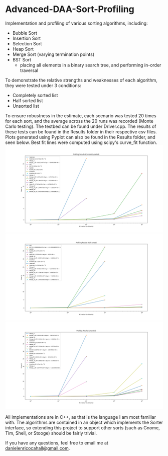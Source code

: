 # Advanced-DAA-Sort-Profiling
Implementation and profiling of various sorting algorithms, including:

* Bubble Sort
* Insertion Sort
* Selection Sort
* Heap Sort
* Merge Sort (varying termination points)
* BST Sort
  * placing all elements in a binary search tree, and performing in-order traversal
 
 To demonstrate the relative strengths and weaknesses of each algorithm, they were tested under 3 conditions:
 * Completely sorted list
 * Half sorted list
 * Unsorted list
 
 To ensure robustness in the estimate, each scenario was tested 20 times for each sort, and the average across the 20 runs was
 recorded (Monte Carlo testing). The testbed can be found under Driver.cpp. The results of these tests can be found in the Results folder in their respective csv files. Plots generated using Pyplot can also be found in the Results folder, and seen below. Best fit lines were computed using scipy's curve_fit function.
![alt text](https://github.com/danielenricocahall/Advanced-DAA-Sort-Profiling/blob/master/Completely_Sorted_Results.png)
![alt text](https://github.com/danielenricocahall/Advanced-DAA-Sort-Profiling/blob/master/Half_Sorted_Results.png)
 ![alt text](https://github.com/danielenricocahall/Advanced-DAA-Sort-Profiling/blob/master/Unsorted_Results.png)

 
 All implementations are in C++, as that is the language I am most familiar with. The algorithms are contained in an object which implements the Sorter interface, so extending this project to support other sorts (such as Gnome, Tim, Shell, or Stooge) should be fairly trivial.
 
 If you have any questions, feel free to email me at danielenricocahall@gmail.com.
 
